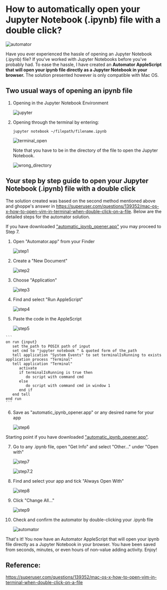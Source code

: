 # How to automatically open your Jupyter Notebook (.ipynb) file with a double click?

  ![automator](visuals/automator.gif "automator")
  
Have you ever experienced the hassle of opening an Jupyter Notebook (.ipynb) file? If you've worked with Jupyter Notebooks before you've probably had. To ease the hassle, I have created an **Automator AppleScript that will open your ipynb file directly as a Jupyter Notebook in your browser.** The solution presented however is only compatible with Mac OS.


## Two usual ways of opening an ipynb file
  1. Opening in the Jupyter Notebook Environment
  
      ![jupyter](visuals/jupyter.gif "jupyter")

  2. Opening through the terminal by entering:
      
      ```jupyter notebook ~/filepath/filename.ipynb```
      
      ![terminal_open](visuals/terminal_open.gif "terminal_open")

     Note that you have to be in the directory of the file to open the Jupyter Notebook.
     
      ![wrong_directory](visuals/wrong_directory.gif "wrong_directory")

## Your step by step guide to open your Jupyter Notebook (.ipynb) file with a double click
The solution created was based on the second method mentioned above and ghoppe's answer in https://superuser.com/questions/139352/mac-os-x-how-to-open-vim-in-terminal-when-double-click-on-a-file. Below are the detailed steps for the automator solution. 

If you have downloaded ["automatic_ipynb_opener.app"](https://github.com/vanarloeyu/Jupyter-Notebook-Double-Click/tree/master/automatic_ipynb_opener.app) you may proceed to Step 7.

  1. Open "Automator.app" from your Finder
  
      ![step1](visuals/step1.png "step1")
      
  2. Create a "New Document"
  
      ![step2](visuals/step2.png "step2")
      
  3. Choose "Application"
  
      ![step3](visuals/step3.png "step3")

  4. Find and select "Run AppleScript"
  
      ![step4](visuals/step4.png "step4")

  5. Paste the code in the AppleScript
  
      ![step5](visuals/step5.png "step5")

    ```
    on run {input}
       set the_path to POSIX path of input
       set cmd to "jupyter notebook " & quoted form of the_path
       tell application "System Events" to set terminalIsRunning to exists application process "Terminal"
       tell application "Terminal"
          activate
          if terminalIsRunning is true then
             do script with command cmd
          else
             do script with command cmd in window 1
          end if
       end tell
    end run
    ```

  6. Save as "automatic_ipynb_opener.app" or any desired name for your app
  
      ![step6](visuals/step6.png "step6")

Starting point if you have downloaded ["automatic_ipynb_opener.app"](https://github.com/vanarloeyu/Jupyter-Notebook-Double-Click/tree/master/automatic_ipynb_opener.app).

  7. Go to any .ipynb file, open "Get Info" and select "Other..." under "Open with"
  
      ![step7](visuals/step7.png "step7")
      
      ![step7.2](visuals/step7.2.png "step7.2")

  8. Find and select your app and tick "Always Open With"
  
      ![step8](visuals/step8.png "step8")

  9. Click "Change All..."
  
      ![step9](visuals/step9.png "step9")

  10. Check and confirm the automator by double-clicking your .ipynb file
  
      ![automator](visuals/automator.gif "automator")

That's it! You now have an Automator AppleScript that will open your ipynb file directly as a Jupyter Notebook in your browser. You have been saved from seconds, minutes, or even hours of non-value adding activity. Enjoy!

## Reference: 

https://superuser.com/questions/139352/mac-os-x-how-to-open-vim-in-terminal-when-double-click-on-a-file

